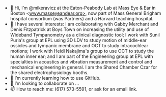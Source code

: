 - 👋 Hi, I’m @mikeravicz at the Eaton-Peabody Lab at Mass Eye & Ear in Boston <www.masseyeandear.org>, 
now part of Mass General Brigham hospital consortium (was Partners) and a Harvard teaching hospital.
- 👀 I have several interests: 
I am collaborating with Gabby Merchant and Denis Fitzpatrick at Boys Town on increasing the utility and use of Wideband Tympanometry as a clinical diagnostic tool;
I work with Sunil Puria's group at EPL using 3D LDV to study motion of middle-ear ossicles and tympanic membrane and OCT to study intracochlear motions;
I work with Heidi Nakajima's group to use OCT to study the human inner ear; and
I am part of the Engineering group at EPL with specialties in acoustics and vibration measurement and control and mechanical engineering in general.
I am the Shared Chamber Czar for the shared electrophysiology booths.
- 🌱 I’m currently learning how to use GitHub.
- 💞️ I’m looking to collaborate on ...
- 📫 How to reach me: (617) 573-5591, or ask for an email link.

<!---
mikeravicz/mikeravicz is a ✨ special ✨ repository because its `README.md` (this file) appears on your GitHub profile.
You can click the Preview link to take a look at your changes.
--->
